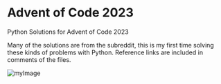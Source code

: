 # Advent of Code 2023

Python Solutions for Advent of Code 2023

Many of the solutions are from the subreddit, this is my first time solving these kinds of problems with Python.
Reference links are included in comments of the files. 


![myImage](https://media.giphy.com/media/RO03L0GSZbRn2ml7m8/giphy.gif)
